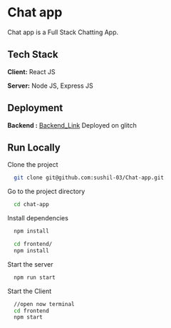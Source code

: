 # Chat app

Chat app is a Full Stack Chatting App.

## Tech Stack

**Client:** React JS

**Server:** Node JS, Express JS

## Deployment

**Backend :** [Backend_Link](https://funny-sandy-cause.glitch.me) Deployed on glitch

<!-- **Frontend:** [Frontend_Link] -->

## Run Locally

Clone the project

```bash
  git clone git@github.com:sushil-03/Chat-app.git
```

Go to the project directory

```bash
  cd chat-app
```

Install dependencies

```bash
  npm install
```

```bash
  cd frontend/
  npm install
```

Start the server

```bash
  npm run start
```

Start the Client

```bash
  //open now terminal
  cd frontend
  npm start
```
